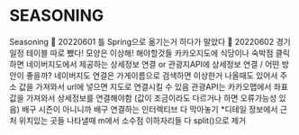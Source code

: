 # SEASONING
Seasoning
🌱 20220601
틀
Spring으로 옮기는거 하다가 말았다
🌱 20220602
경기일정 테이블 따로 뺐다! 모양은 이상해!
해야할것들
카카오지도에 식당이나 숙박점 클릭하면 네이버지도에서 제공하는 상세정보 연결 or 관광지API에 상세정보 연결 / 어떤 방안이 좋을까?
네이버지도 연결은 가게이름으로 검색하면 이상한거 나올때도 있어서 주소 값을 가져와서 url에 넣으면 지도로 연결시킬 수 있음
관광API는 카카오맵에서 좌표값을 가져와서 상세정보를 연결해야함 (값이 조금이라도 다르거나 하면 오류가능성 있음)
배구 시즌이 아니니까 배구 연결하는 인터렉티브 다 막아놓기
*디테일 정보에서 근처 위치있는 곳들 나타낼때 m에서 소수점 이하자리들 다 split()으로 제거
